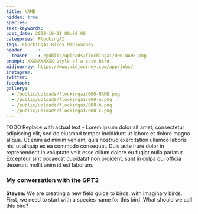 ```yaml
---
title: NAME
hidden: true
species: 
text-keywords: 
post_date: 2022-10-01 00:00:00
categories: FlockingAI
tags: FlockingAI Birds MidJourney 
header      :
  teaser    : /public/uploads/flockingai/000-NAME.png
prompt: XXXXXXXXXX style of a cute bird
midjourney: https://www.midjourney.com/app/jobs/
instagram: 
twitter: 
facebook: 
gallery: 
  - /public/uploads/flockingai/000-NAME.png
  - /public/uploads/flockingai/000-a.png
  - /public/uploads/flockingai/000-b.png
  - /public/uploads/flockingai/000-c.png
---
```


TODO Replace with actual text - Lorem ipsum dolor sit amet, consectetur adipiscing elit, sed do eiusmod tempor incididunt ut labore et dolore magna aliqua. Ut enim ad minim veniam, quis nostrud exercitation ullamco laboris nisi ut aliquip ex ea commodo consequat. Duis aute irure dolor in reprehenderit in voluptate velit esse cillum dolore eu fugiat nulla pariatur. Excepteur sint occaecat cupidatat non proident, sunt in culpa qui officia deserunt mollit anim id est laborum.

### My conversation with the GPT3

**Steven:** We are creating a new field guide to birds, with imaginary birds. First, we need to start with a species name for this bird. What should we call this bird?